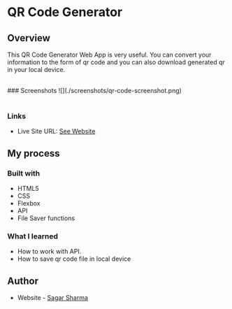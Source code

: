 # QR Code Generator

## Overview
 This QR Code Generator Web App is very useful. You can convert your information
 to the form of qr code and you can also download generated qr in your local device.

<br/>
### Screenshots
![](./screenshots/qr-code-screenshot.png)
<br/><br/>


### Links

- Live Site URL: [See Website](https://qr-cod.netlify.app/)

## My process

### Built with

- HTML5 
- CSS 
- Flexbox
- API
- File Saver functions

### What I learned
- How to work with API.
- How to save qr code file in local device

## Author

- Website - [Sagar Sharma](https://sagar-io.github.io/)
